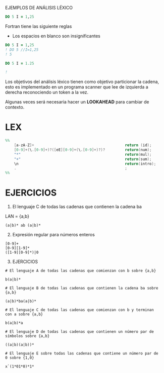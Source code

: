 EJEMPLOS DE ANÁLISIS LÉXICO

```fortran
DO 5 I = 1,25
```

Fortran tiene las siguiente reglas
- Los espacios en blanco son insignificantes

```fortran
DO 5 I = 1,25
! DO 5 //I=1,25
! 5

DO 5 I = 1.25

! 
```

Los objetivos del análisis léxico tienen como objetivo particionar la cadena, esto es implementado en un programa scanner que lee de izquierda a derecha reconociendo un token a la vez.

Algunas veces será necesaria hacer un **LOOKAHEAD** para cambiar de contexto.

# LEX

```lex
%%
	[a-zA-Z]+                                         return (id);
	[0-9]+(\.[0-9]+)?([eE][0-9]+(\.[0-9]+)?)?         return(num);
	"*"                                               return(mul);
	"+"                                               return(sum);
	\n                                                return(intro);
	.                                                 ;
%%
```

# EJERCICIOS

1. El lenguaje C de todas las cadenas que contienen la cadena ba

LAN = {a,b}

` (a|b)* ab (a|b)* `

2. Expresión regular para números enteros

```
[0-9]+
[0-9][1-9]*
([1-9][0-9]*)|0
```

3. EJERCICIOS

```
# El lenguaje A de todas las cadenas que comienzan con b sobre {a,b}

b(a|b)*

# El lenguaje B de todas las cadenas que contienen la cadena ba sobre {a,b}

(a|b)*ba(a|b)*

# El lenguaje C de todas las cadenas que comienzan con b y terminan con a sobre {a,b}

b(a|b)*a

# El lenguaje D de todas las cadenas que contienen un número par de símbolos sobre {a,b}

((a|b)(a|b))*

# El lenguaje E sobre todas las cadenas que contiene un número par de 0 sobre {1,0}

x`(1*01*0)*1*
```